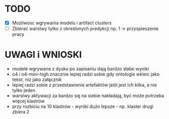 # TODO
- [x] Mozliwosc wgrywania modelu i artifact clusters
- [ ] Zbierać warstwy tylko z określonych predykcji np. 1 -> przyspieszenie pracy

# UWAGI i WNIOSKI
- modele wgrywane z dysku po zapisaniu dają bardzo słabe wyniki
- o4 i o4-mini-high znacznie lepiej radzi sobie gdy ontologie wkleic jako tekst, niz jako załącznik
- lepiej radzi sobie z przedstawienie artefaktów jeśli jest ich kilka, a nie tylko jeden
- warstwy aktywacji za bardzo się na siebie nakładają, być może potrzeba więcej klastrów
- przy rozbiciu na 10 klastrów - wyniki dużo lepsze - np. klaster drugi zbiera 2
